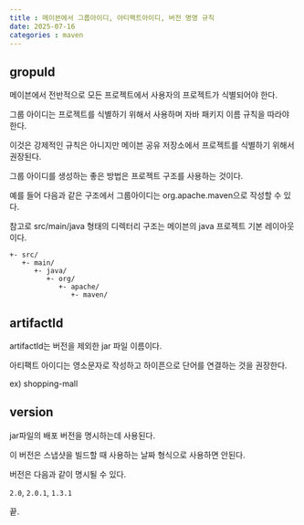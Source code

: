 ```yaml
---
title : 메이븐에서 그룹아이디, 아티팩트아이디, 버전 명명 규칙
date: 2025-07-16
categories : maven
---
```


## gropuId

메이븐에서 전반적으로 모든 프로젝트에서 사용자의 프로젝트가 식별되어야 한다.

그룹 아이디는 프로젝트를 식별하기 위해서 사용하며 자바 패키지 이름 규칙을 따라야 한다.

이것은 강제적인 규칙은 아니지만 메이븐 공유 저장소에서 프로젝트를 식별하기 위해서 권장된다. 

그룹 아이디를 생성하는 좋은 방법은 프로젝트 구조를 사용하는 것이다. 

예를 들어 다음과 같은 구조에서 그룹아이디는 org.apache.maven으로 작성할 수 있다.

참고로 src/main/java 형태의 디렉터리 구조는 메이븐의 java 프로젝트 기본 레이아웃이다.

```
+- src/
   +- main/
      +- java/
         +- org/
            +- apache/
               +- maven/
```

## artifactId

artifactId는 버전을 제외한 jar 파일 이름이다.

아티팩트 아이디는 영소문자로 작성하고 하이픈으로 단어를 연결하는 것을 권장한다.

ex) shopping-mall

## version

jar파일의 배포 버전을 명시하는데 사용된다. 

이 버전은 스냅샷을 빌드할 때 사용하는 날짜 형식으로 사용하면 안된다. 

버전은 다음과 같이 명시될 수 있다.

`2.0`, `2.0.1`, `1.3.1`


끝.

























































